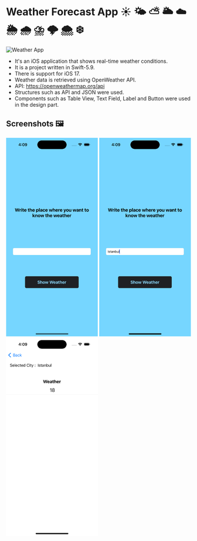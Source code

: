 # Weather Forecast App ☀️ 🌤️ ⛅️ 🌥️ ☁️ 🌦️ 🌧️ ⛈️ 🌩️ 🌨️ ❄️

![Weather App](https://i.ytimg.com/vi/MdIfZJ08g2I/maxresdefault.jpg)

- It's an iOS application that shows real-time weather conditions.
- It is a project written in Swift-5.9.
- There is support for iOS 17.
- Weather data is retrieved using OpenWeather API.
- API: https://openweathermap.org/api 
- Structures such as API and JSON were used.
- Components such as Table View, Text Field, Label and Button were used in the design part.

## Screenshots 🖼
<img src="https://github.com/halilozel1903/WeatherApp/blob/master/screen-1.png" width="250"/> <img src="https://github.com/halilozel1903/WeatherApp/blob/master/screen-2.png" width="250"/> <img src="https://github.com/halilozel1903/WeatherApp/blob/master/screen-3.png" width="250"/>
